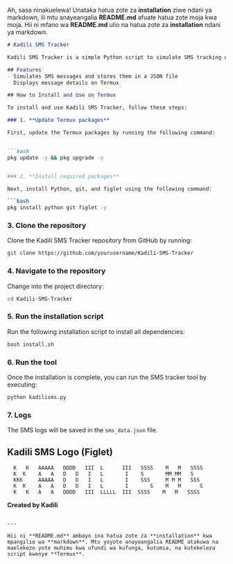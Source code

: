 Ah, sasa ninakuelewa! Unataka hatua zote za **installation** ziwe ndani ya markdown, ili mtu anayeangalia **README.md** afuate hatua zote moja kwa moja. Hii ni mfano wa **README.md** ulio na hatua zote za **installation** ndani ya markdown.

```markdown
# Kadili SMS Tracker

Kadili SMS Tracker is a simple Python script to simulate SMS tracking on Termux. It displays SMS details such as sender, message content, and the time the message was received.

## Features
- Simulates SMS messages and stores them in a JSON file
- Displays message details on Termux

## How to Install and Use on Termux

To install and use Kadili SMS Tracker, follow these steps:

### 1. **Update Termux packages**

First, update the Termux packages by running the following command:


```bash
pkg update -y && pkg upgrade -y


### 2. **Install required packages**

Next, install Python, git, and figlet using the following command:

```bash
pkg install python git figlet -y
```

### 3. **Clone the repository**

Clone the Kadili SMS Tracker repository from GitHub by running:

```bash
git clone https://github.com/yourusername/Kadili-SMS-Tracker
```

### 4. **Navigate to the repository**

Change into the project directory:

```bash
cd Kadili-SMS-Tracker
```

### 5. **Run the installation script**

Run the following installation script to install all dependencies:

```bash
bash install.sh
```

### 6. **Run the tool**

Once the installation is complete, you can run the SMS tracker tool by executing:

```bash
python kadilisms.py
```

### 7. **Logs**

The SMS logs will be saved in the `sms_data.json` file.

## Kadili SMS Logo (Figlet)

```
  K   K   AAAAA   DDDD   III  L      III   SSSS    M   M   SSSS
  K  K    A   A   D   D   I   L       I    S       MM MM   S
  KKK     AAAAA   D   D   I   L       I    SSS     M M M   SSS
  K  K    A   A   D   D   I   L       I       S    M   M      S
  K   K   A   A   DDDD   III  LLLLL  III  SSSS    M   M   SSSS
```

**Created by Kadili**
```

---

Hii ni **README.md** ambayo ina hatua zote za **installation** kwa mpangilio wa **markdown**. Mtu yoyote anayeangalia README atakuwa na maelekezo yote muhimu kwa ufundi wa kufunga, kutumia, na kutekeleza script kwenye **Termux**.
